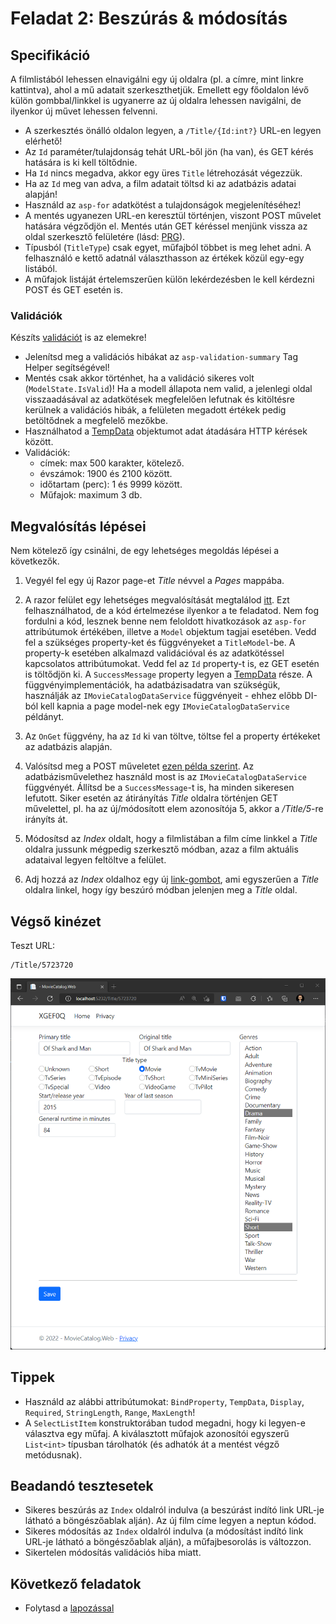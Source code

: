 # Feladat 2: Beszúrás & módosítás

## Specifikáció

A filmlistából lehessen elnavigálni egy új oldalra (pl. a címre, mint linkre kattintva), ahol a mű adatait szerkeszthetjük. Emellett egy főoldalon lévő külön gombbal/linkkel is ugyanerre az új oldalra lehessen navigálni, de ilyenkor új művet lehessen felvenni.

- A szerkesztés önálló oldalon legyen, a `/Title/{Id:int?}` URL-en legyen elérhető!
- Az `Id` paraméter/tulajdonság tehát URL-ből jön (ha van), és GET kérés hatására is ki kell töltődnie.
- Ha `Id` nincs megadva, akkor egy üres `Title` létrehozását végezzük.
- Ha az `Id` meg van adva, a film adatait töltsd ki az adatbázis adatai alapján!
- Használd az `asp-for` adatkötést a tulajdonságok megjelenítéséhez!
- A mentés ugyanezen URL-en keresztül történjen, viszont POST művelet hatására végződjön el. Mentés után GET kéréssel menjünk vissza az oldal szerkesztő felületére (lásd: [PRG](https://en.wikipedia.org/wiki/Post/Redirect/Get)).
- Típusból (`TitleType`) csak egyet, műfajból többet is meg lehet adni. A felhasználó e kettő adatnál választhasson az értékek közül egy-egy listából.
- A műfajok listáját értelemszerűen külön lekérdezésben le kell kérdezni POST és GET esetén is.

### Validációk

Készíts [validációt](https://learn.microsoft.com/en-us/aspnet/core/tutorials/razor-pages/validation?view=aspnetcore-8.0&tabs=visual-studio#add-validation-rules-to-the-movie-model) is az elemekre!

- Jelenítsd meg a validációs hibákat az `asp-validation-summary` Tag Helper segítségével!
- Mentés csak akkor történhet, ha a validáció sikeres volt (`ModelState.IsValid`)! Ha a modell állapota nem valid, a jelenlegi oldal visszaadásával az adatkötések megfelelően lefutnak és kitöltésre kerülnek a validációs hibák, a felületen megadott értékek pedig betöltődnek a megfelelő mezőkbe.
- Használhatod a [TempData](https://learn.microsoft.com/en-us/aspnet/core/fundamentals/app-state?view=aspnetcore-8.0#tempdata) objektumot adat átadására HTTP kérések között.
- Validációk:
    - címek: max 500 karakter, kötelező.
    - évszámok: 1900 és 2100 között.
    - időtartam (perc): 1 és 9999 között.
    - Műfajok: maximum 3 db.

## Megvalósítás lépései

Nem kötelező így csinálni, de egy lehetséges megoldás lépései a következők.

1. Vegyél fel egy új Razor page-et *Title* névvel a *Pages* mappába.

1. A razor felület egy lehetséges megvalósítását megtalálod [itt](./snippets/Pages/Title.cshtml). Ezt felhasználhatod, de a kód értelmezése ilyenkor a te feladatod. Nem fog fordulni a kód, lesznek benne nem feloldott hivatkozások az `asp-for` attribútumok értékében, illetve a `Model` objektum tagjai esetében. Vedd fel a szükséges property-ket és függvényeket a `TitleModel`-be. A property-k esetében alkalmazd validációval és az adatkötéssel kapcsolatos attribútumokat. Vedd fel az `Id` property-t is, ez GET esetén is töltődjön ki. A `SuccessMessage` property legyen a [TempData](https://docs.microsoft.com/en-us/aspnet/core/fundamentals/app-state?view=aspnetcore-8.0#tempdata) része. A függvényimplementációk, ha adatbázisadatra van szükségük, használják az `IMovieCatalogDataService` függvényeit - ehhez előbb DI-ból kell kapnia a page model-nek egy `IMovieCatalogDataService` példányt.

1. Az `OnGet` függvény, ha az `Id` ki van töltve, töltse fel a property értékeket az adatbázis alapján.

1. Valósítsd meg a POST műveletet [ezen példa szerint](https://learn.microsoft.com/en-us/aspnet/core/mvc/models/validation?view=aspnetcore-8.0#model-state). Az adatbázisművelethez használd most is az `IMovieCatalogDataService` függvényét. Állítsd be a `SuccessMessage`-t is, ha minden sikeresen lefutott. Siker esetén az átirányítás *Title* oldalra történjen GET művelettel, pl. ha az új/módosított elem azonosítója 5, akkor a */Title/5*-re irányíts át.

1. Módosítsd az *Index* oldalt, hogy a filmlistában a film címe linkkel a *Title* oldalra jussunk mégpedig szerkesztő módban, azaz a film aktuális adataival legyen feltöltve a felület.

1. Adj hozzá az *Index* oldalhoz egy új [link-gombot](https://getbootstrap.com/docs/5.0/components/buttons/#button-tags), ami egyszerűen a *Title* oldalra linkel, hogy így beszúró módban jelenjen meg a *Title* oldal.

## Végső kinézet

Teszt URL:
```
/Title/5723720
```

![Feladat 2.](images/feladat-2.png)

## Tippek

- Használd az alábbi attribútumokat: `BindProperty`, `TempData`, `Display`, `Required`, `StringLength`, `Range`, `MaxLength`!
- A `SelectListItem` konstruktorában tudod megadni, hogy ki legyen-e választva egy műfaj. A kiválasztott műfajok azonosítói egyszerű `List<int>` típusban tárolhatók (és adhatók át a mentést végző metódusnak).

## Beadandó tesztesetek

- Sikeres beszúrás az `Index` oldalról indulva (a  beszúrást indító link URL-je látható a böngészőablak alján). Az új film címe legyen a neptun kódod.
- Sikeres módosítás  az `Index` oldalról indulva (a  módosítást indító link URL-je látható a böngészőablak alján), a műfajbesorolás is változzon.
- Sikertelen módosítás validációs hiba miatt.

## Következő feladatok

- Folytasd a [lapozással](Feladat-3.md)
